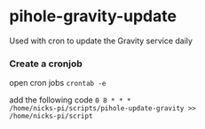 # pihole-gravity-update

Used with cron to update the Gravity service daily

### Create a cronjob

open cron jobs
<code>crontab -e</code>

add the following code
<code>0 8 * * * /home/nicks-pi/scripts/pihole-update-gravity >> /home/nicks-pi/script</code>
